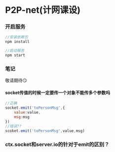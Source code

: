 # P2P-net(计网课设)
### 开启服务
```js
//安装依赖包
npm install

//启动服务
npm start
```

### 笔记
敬请期待:smirk:


#### socket传值的时候一定要传一个对象不能传多个参数吗
```js
//正确
socket.emit('toPersonMsg',{
    value:value,
    msg:msg
})
//错误??
scoket.emit('toPersonMsg',value,msg)
```

### ctx.socket和server.io的针对于emit的区别？
```js

```
